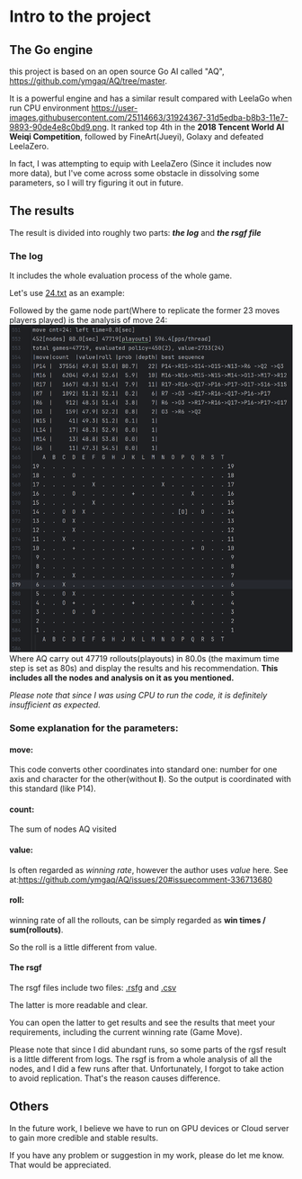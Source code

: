 # Intro to the project #
## The Go engine ##
this project is based on an open source Go AI called 
"AQ", https://github.com/ymgaq/AQ/tree/master. 

It is a powerful engine and has a similar result compared with LeelaGo when run CPU environment
https://user-images.githubusercontent.com/25114663/31924367-31d5edba-b8b3-11e7-9893-90de4e8c0bd9.png.
It ranked top 4th in the **2018 Tencent World AI Weiqi Competition**, followed by FineArt(Jueyi), Golaxy and defeated LeelaZero.

In fact, I was attempting to equip with LeelaZero (Since it includes now more data), but I've come across some obstacle in dissolving some parameters, 
so I will try figuring it out in future.

## The results ##
The result is divided into roughly two parts: _**the log**_ and _**the rsgf file**_
### The log ###
It includes the whole evaluation process of the whole game. 

Let's use [24.txt](./log/24.txt) as an example:

Followed by the game node part(Where to replicate the former 23 moves players played) is the
analysis of move 24:
![img.png](img.png)
Where AQ carry out 47719 rollouts(playouts) in 80.0s (the maximum time step is set as 80s)
and display the results and his recommendation. **This includes all the nodes and analysis 
on it as you mentioned.**

_Please note that since I was using CPU to run the code, it is definitely insufficient as expected._

### Some explanation for the parameters: ###
#### move: ####
This code converts other coordinates into standard one: number for one axis and character 
for the other(without **I**). So the output is coordinated with this standard (like P14).

#### count: ####
The sum of nodes AQ visited

#### value: ####
Is often regarded as _winning rate_, however the author uses _value_ here.
See at:https://github.com/ymgaq/AQ/issues/20#issuecomment-336713680

#### roll: ####
winning rate of all the rollouts, can be simply regarded as **win times / sum(rollouts)**.

So the roll is a little different from value.

#### The rsgf ####
The rsgf files include two files: [.rsfg](./2013-01-02a_complete.rsgf) and [.csv](./2013-01-02a_complete.rsgf.csv)

The latter is more readable and clear.

You can open the latter to get results and see the results that meet your requirements,
including the current winning rate (Game Move).

Please note that since I did abundant runs, so some parts of the rgsf result is a little different from logs.
The rsgf is from a whole analysis of all the nodes, and I did a few runs after that. Unfortunately, 
I forgot to take action to avoid replication. That's the reason causes difference.

## Others ##
In the future work, I believe we have to run on GPU devices or Cloud server to 
gain more credible and stable results.

If you have any problem or suggestion in my work, please do let me know. 
That would be appreciated. 
